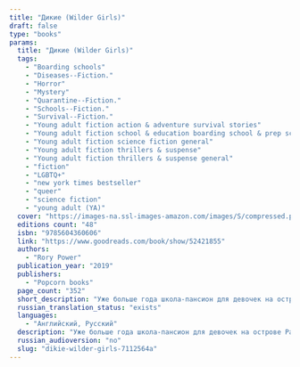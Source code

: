 ```yaml
---
title: "Дикие (Wilder Girls)"
draft: false
type: "books"
params:
  title: "Дикие (Wilder Girls)"
  tags:
    - "Boarding schools"
    - "Diseases--Fiction."
    - "Horror"
    - "Mystery"
    - "Quarantine--Fiction."
    - "Schools--Fiction."
    - "Survival--Fiction."
    - "Young adult fiction action & adventure survival stories"
    - "Young adult fiction school & education boarding school & prep school"
    - "Young adult fiction science fiction general"
    - "Young adult fiction thrillers & suspense"
    - "Young adult fiction thrillers & suspense general"
    - "fiction"
    - "LGBTQ+"
    - "new york times bestseller"
    - "queer"
    - "science fiction"
    - "young adult (YA)"
  cover: "https://images-na.ssl-images-amazon.com/images/S/compressed.photo.goodreads.com/books/1544204706i/42505366.jpg"
  editions count: "48"
  isbn: "9785604360606"
  link: "https://www.goodreads.com/book/show/52421855"
  authors:
    - "Rory Power"
  publication_year: "2019"
  publishers:
    - "Popcorn books"
  page_count: "352"
  short_description: "Уже больше года школа-пансион для девочек на острове Ракстер находится в карантине. Из-за неизвестного вируса почти все учителя погибли, а тела Гетти и ее одноклассниц мутировали…"
  russian_translation_status: "exists"
  languages:
    - "Английский, Русский"
  description: "Уже больше года школа-пансион для девочек на острове Ракстер находится в карантине. Из-за неизвестного вируса почти все учителя погибли, а тела Гетти и ее одноклассниц мутировали. Отрезанные от мира девушки не покидают стен школы. Все, что им остается, — это ждать обещанного лекарства. Но когда лучшая подруга Гетти пропадает, она готова пожертвовать всем, лишь бы ее найти.\n\nIt's been eighteen months since the Raxter School for Girls was put under quarantine. Since the Tox hit and pulled Hetty's life out from under her.It started slow. First the teachers died one by one. Then it began to infect the students, turning their bodies strange and foreign. Now, cut off from the rest of the world and left to fend for themselves on their island home, the girls don't dare wander outside the school's fence, where the Tox has made the woods wild and dangerous. They wait for the cure they were promised as the Tox seeps into everything.But when Byatt goes missing, Hetty will do anything to find her, even if it means breaking quarantine and braving the horrors that lie beyond the fence. And when she does, Hetty learns that there's more to their story, to their life at Raxter, than she could have ever thought true."
  russian_audioversion: "no"
  slug: "dikie-wilder-girls-7112564a"
---
```

